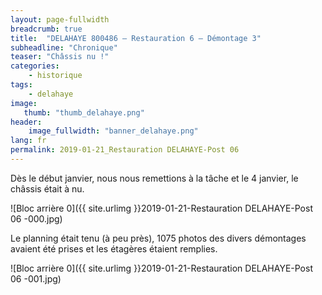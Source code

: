 ```yaml
---
layout: page-fullwidth
breadcrumb: true
title:  "DELAHAYE 800486 – Restauration 6 – Démontage 3"
subheadline: "Chronique"
teaser: "Châssis nu !"
categories:
    - historique
tags:
    - delahaye
image:
   thumb: "thumb_delahaye.png"
header:
    image_fullwidth: "banner_delahaye.png"
lang: fr
permalink: 2019-01-21_Restauration DELAHAYE-Post 06
---
```


Dès le début janvier, nous nous remettions à la tâche et le 4 janvier, le châssis était à nu.

![Bloc arrière 0]({{ site.urlimg }}2019-01-21-Restauration DELAHAYE-Post 06 -000.jpg)


Le planning était tenu (à peu près), 1075 photos des divers démontages avaient été prises et les étagères étaient remplies.

![Bloc arrière 0]({{ site.urlimg }}2019-01-21-Restauration DELAHAYE-Post 06 -001.jpg)